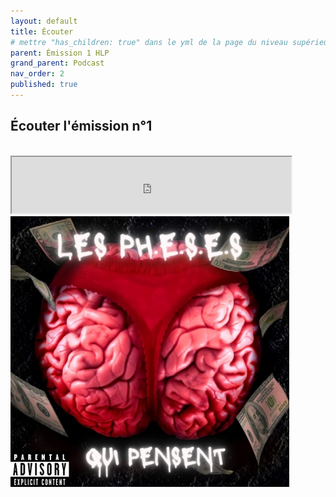 ```yaml
---
layout: default
title: Écouter
# mettre "has_children: true" dans le yml de la page du niveau supérieur
parent: Émission 1 HLP
grand_parent: Podcast
nav_order: 2
published: true
---
```

## Écouter l'émission n°1

<br>

<iframe src="https://drive.google.com/file/d/1Nx2rpKFpDa-qPq4pVcZUVqBE8jGb5d4W/preview" width="447" height="90" allow="autoplay"></iframe>

<img src="../../assets/img/pheses.jpg" style="zoom:62%;" /> 